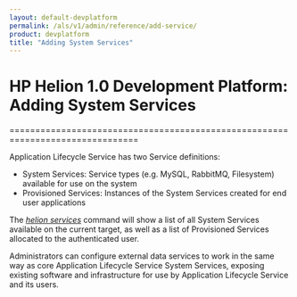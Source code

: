 ```yaml
---
layout: default-devplatform
permalink: /als/v1/admin/reference/add-service/
product: devplatform
title: "Adding System Services"
---
```

<!--PUBLISHED-->

# HP Helion 1.0 Development Platform: Adding System Services[](#adding-system-services "Permalink to this headline")
===============================================================================

Application Lifecycle Service has two Service definitions:

-   System Services: Service types (e.g. MySQL, RabbitMQ, Filesystem)
    available for use on the system
-   Provisioned Services: Instances of the System Services created for
    end user applications

The [*helion
services*](/als/v1/user/reference/client-ref/#command-services)
command will show a list of all System Services available on the current
target, as well as a list of Provisioned Services allocated to the
authenticated user.

Administrators can configure external data services to work in the same
way as core Application Lifecycle Service System Services, exposing existing software and
infrastructure for use by Application Lifecycle Service and its users.

